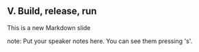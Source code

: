 ##  V. Build, release, run

This is a new Markdown slide

note:
    Put your speaker notes here.
    You can see them pressing 's'.
